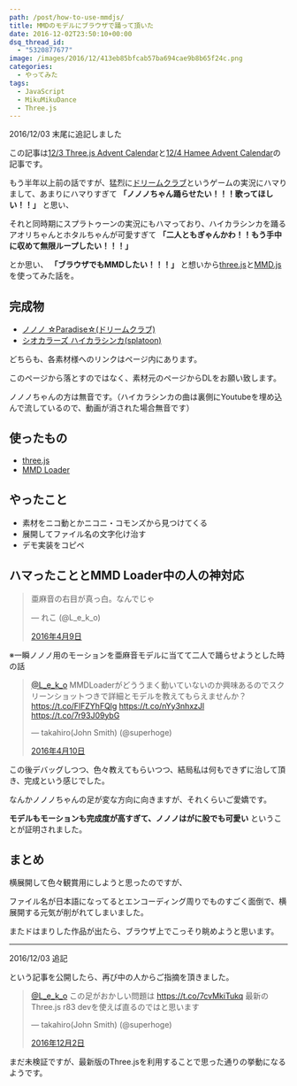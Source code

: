 ```yaml
---
path: /post/how-to-use-mmdjs/
title: MMDのモデルにブラウザで踊って頂いた
date: 2016-12-02T23:50:10+00:00
dsq_thread_id:
  - "5320877677"
image: /images/2016/12/413eb85bfcab57ba694cae9b8b65f24c.png
categories:
  - やってみた
tags:
  - JavaScript
  - MikuMikuDance
  - Three.js
---
```

2016/12/03 末尾に追記しました

この記事は[12/3 Three.js Advent Calendar](http://qiita.com/advent-calendar/2016/threejs)と[12/4 Hamee Advent Calendar](http://qiita.com/advent-calendar/2016/hamee)の記事です。
  
もう半年以上前の話ですが、猛烈に[ドリームクラブ](https://www.d3p.co.jp/dreamclub/)というゲームの実況にハマりまして、あまりにハマりすぎて **「ノノノちゃん踊らせたい！！！歌ってほしい！！」** と思い、
  
それと同時期にスプラトゥーンの実況にもハマっており、ハイカラシンカを踊るアオリちゃんとホタルちゃんが可愛すぎて **「二人ともぎゃんかわ！！もう手中に収めて無限ループしたい！！！」**

とか思い、 **「ブラウザでもMMDしたい！！！」** と想いから[three.js](https://threejs.org/)と[MMD.js](https://threejs.org/examples/webgl_loader_mmd.html)を使ってみた話を。

<!--more-->

完成物
----------------------------------------

  * [ノノノ ☆Paradise☆(ドリームクラブ)](http://closet.leko.jp/2016/mmd/dreamclub/)
  * [シオカラーズ ハイカラシンカ(splatoon)](http://ika:fes@closet.leko.jp/2016/mmd/splatoon)

どちらも、各素材様へのリンクはページ内にあります。
  
このページから落とすのではなく、素材元のページからDLをお願い致します。
  
ノノノちゃんの方は無音です。（ハイカラシンカの曲は裏側にYoutubeを埋め込んで流しているので、動画が消された場合無音です）

使ったもの
----------------------------------------

  * [three.js](https://threejs.org/)
  * [MMD Loader](https://threejs.org/examples/?q=mmd)

やったこと
----------------------------------------

  * 素材をニコ動とかニコニ・コモンズから見つけてくる
  * 展開してファイル名の文字化け治す
  * デモ実装をコピペ

## ハマったこととMMD Loader中の人の神対応

<blockquote class="twitter-tweet" data-lang="ja">
  <p lang="ja" dir="ltr">
    亜麻音の右目が真っ白。なんでじゃ
  </p>&mdash; れこ (@L_e_k_o) 
  
  <a href="https://twitter.com/L_e_k_o/status/718804877116243968">2016年4月9日</a>
</blockquote>

※一瞬ノノノ用のモーションを亜麻音モデルに当てて二人で踊らせようとした時の話

<blockquote class="twitter-tweet" data-lang="ja">
  <p lang="ja" dir="ltr">
    <a href="https://twitter.com/L_e_k_o">@L_e_k_o</a> MMDLoaderがどううまく動いていないのか興味あるのでスクリーンショットつきで詳細とモデルを教えてもらえませんか？ <a href="https://t.co/FlFZYhFQlg">https://t.co/FlFZYhFQlg</a> <a href="https://t.co/nYy3nhxzJl">https://t.co/nYy3nhxzJl</a> <a href="https://t.co/7r93J09ybG">https://t.co/7r93J09ybG</a>
  </p>&mdash; takahiro(John Smith) (@superhoge) 
  
  <a href="https://twitter.com/superhoge/status/719030809252876289">2016年4月10日</a>
</blockquote>

この後デバッグしつつ、色々教えてもらいつつ、結局私は何もできずに治して頂き、完成という感じでした。

なんかノノノちゃんの足が変な方向に向きますが、それくらいご愛嬌です。
  
**モデルもモーションも完成度が高すぎて、ノノノはがに股でも可愛い** ということが証明されました。

まとめ
----------------------------------------

横展開して色々観賞用にしようと思ったのですが、
  
ファイル名が日本語になってるとエンコーディング周りでものすごく面倒で、横展開する元気が削がれてしまいました。

またドはまりした作品が出たら、ブラウザ上でこっそり眺めようと思います。

* * *

2016/12/03 追記

という記事を公開したら、再び中の人からご指摘を頂きました。

<blockquote class="twitter-tweet" data-lang="ja">
  <p lang="ja" dir="ltr">
    <a href="https://twitter.com/L_e_k_o">@L_e_k_o</a> この足がおかしい問題は <a href="https://t.co/7cvMkiTukq">https://t.co/7cvMkiTukq</a> 最新のThree.js r83 devを使えば直るのではと思います
  </p>&mdash; takahiro(John Smith) (@superhoge) 
  
  <a href="https://twitter.com/superhoge/status/804740710364610560">2016年12月2日</a>
</blockquote>

まだ未検証ですが、最新版のThree.jsを利用することで思った通りの挙動になるようです。

<div style="font-size:0px;height:0px;line-height:0px;margin:0;padding:0;clear:both">
</div>
